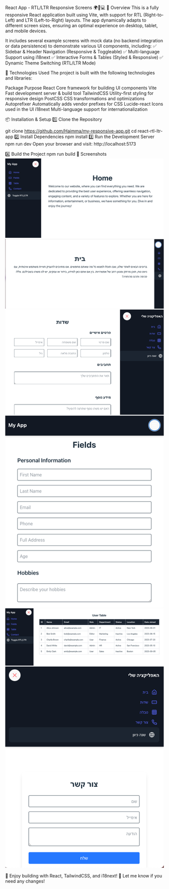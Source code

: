 React App - RTL/LTR Responsive Screens 🌍📱💻
📌 Overview
This is a fully responsive React application built using Vite, with support for RTL (Right-to-Left) and LTR (Left-to-Right) layouts. The app dynamically adapts to different screen sizes, ensuring an optimal experience on desktop, tablet, and mobile devices.

It includes several example screens with mock data (no backend integration or data persistence) to demonstrate various UI components, including:
✅ Sidebar & Header Navigation (Responsive & Toggleable)
✅ Multi-language Support using i18next
✅ Interactive Forms & Tables (Styled & Responsive)
✅ Dynamic Theme Switching (RTL/LTR Mode)

🚀 Technologies Used
The project is built with the following technologies and libraries:

Package	Purpose
React	Core framework for building UI components
Vite	Fast development server & build tool
TailwindCSS	Utility-first styling for responsive design
PostCSS	CSS transformations and optimizations
Autoprefixer	Automatically adds vendor prefixes for CSS
Lucide-react	Icons used in the UI
i18next	Multi-language support for internationalization

📦 Installation & Setup
1️⃣ Clone the Repository

git clone https://github.com/Haimma/my-responsive-app.git
cd react-rtl-ltr-app
2️⃣ Install Dependencies
npm install
3️⃣ Run the Development Server
npm run dev
Open your browser and visit: http://localhost:5173

4️⃣ Build the Project
npm run build
📸 Screenshots
![home-en-open](/public/assets/screenshots/image.png)
![home-he-close](/public/assets/screenshots/image-1.png)
![fields smaller screen with navbar](/public/assets/screenshots/image-2.png)
![fields smaller screen with header](/public/assets/screenshots/image-3.png)
![table normal size](/public/assets/screenshots/image-4.png)
![contact screen open header](/public/assets/screenshots/image-5.png)

🎉 Enjoy building with React, TailwindCSS, and i18next! 🚀 Let me know if you need any changes!